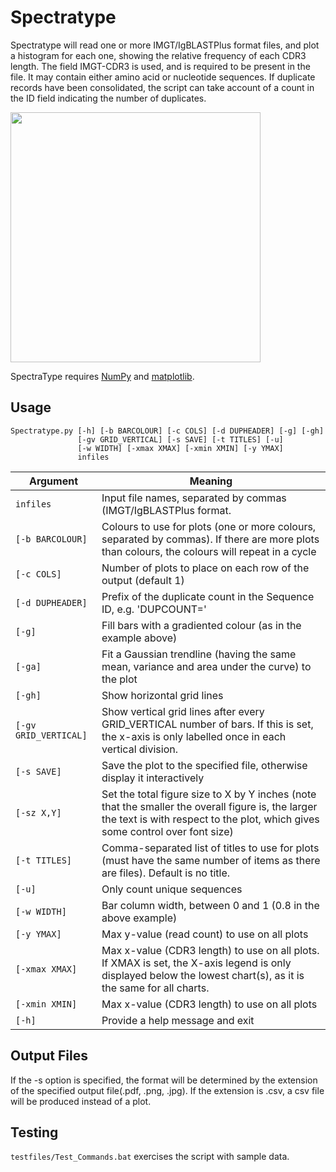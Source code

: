 # Spectratype #

Spectratype will read one or more IMGT/IgBLASTPlus format files, and plot a histogram for each one, showing the relative frequency of each CDR3 length. The field IMGT-CDR3 is used, and is required to be present in the file. It may contain either amino acid or nucleotide sequences. If duplicate records have been consolidated, the script can take account of a count in the ID field indicating the number of duplicates.

<img src="https://rawgit.com/williamdlees/BioTools/master/docs/spectra_3.png" width="400">


SpectraType requires [NumPy](http://www.numpy.org) and [matplotlib](http://matplotlib.org).


## Usage ##

    Spectratype.py [-h] [-b BARCOLOUR] [-c COLS] [-d DUPHEADER] [-g] [-gh]
                   [-gv GRID_VERTICAL] [-s SAVE] [-t TITLES] [-u]
                   [-w WIDTH] [-xmax XMAX] [-xmin XMIN] [-y YMAX]
                   infiles

Argument|Meaning
---------|-------
`infiles`|Input file names, separated by commas (IMGT/IgBLASTPlus format.
`[-b BARCOLOUR]`|Colours to use for plots (one or more colours, separated by commas). If there are more plots than colours, the colours will repeat in a cycle
`[-c COLS]`|Number of plots to place on each row of the output (default 1)
`[-d DUPHEADER]`|Prefix of the duplicate count in the Sequence ID, e.g. 'DUPCOUNT='
`[-g]`|Fill bars with a gradiented colour (as in the example above)
`[-ga]`|Fit a Gaussian trendline (having the same mean, variance and area under the curve) to the plot
`[-gh]`|Show horizontal grid lines
`[-gv GRID_VERTICAL]`|Show vertical grid lines after every GRID_VERTICAL number of bars. If this is set, the x-axis is only labelled once in each vertical division.
`[-s SAVE]`|Save the plot to the specified file, otherwise display it interactively
`[-sz X,Y]`|Set the total figure size to X by Y inches (note that the smaller the overall figure is, the larger the text is with respect to the plot, which gives some control over font size)
`[-t TITLES]`|Comma-separated list of titles to use for plots (must have the same number of items as there are files). Default is no title.
`[-u]`|Only count unique sequences
`[-w WIDTH]`|Bar column width, between 0 and 1 (0.8 in the above example)
`[-y YMAX]`|Max y-value (read count) to use on all plots
`[-xmax XMAX]`|Max x-value (CDR3 length) to use on all plots. If XMAX is set, the X-axis legend is only displayed below the lowest chart(s), as it is the same for all charts.
`[-xmin XMIN]`|Max x-value (CDR3 length) to use on all plots
`[-h]`|Provide a help message and exit

## Output Files ##

If the -s option is specified, the format will be determined by the extension of the specified output file(.pdf, .png, .jpg). If the extension is .csv, a csv file will be produced instead of a plot.

## Testing ##

`testfiles/Test_Commands.bat` exercises the script with sample data.